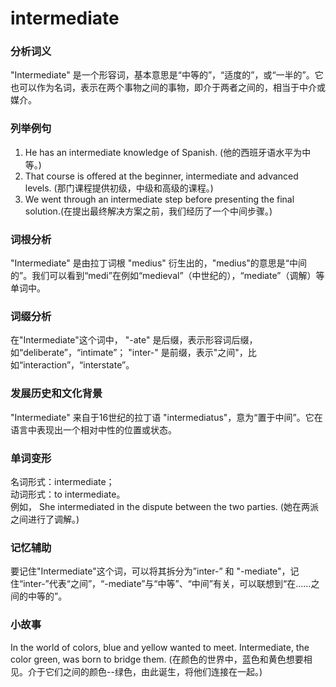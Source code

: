# intermediate

### 分析词义

  

"Intermediate" 是一个形容词，基本意思是“中等的”，“适度的”，或“一半的”。它也可以作为名词，表示在两个事物之间的事物，即介于两者之间的，相当于中介或媒介。

  

### 列举例句

  

1.  He has an intermediate knowledge of Spanish. (他的西班牙语水平为中等。)
2.  That course is offered at the beginner, intermediate and advanced levels. (那门课程提供初级，中级和高级的课程。)
3.  We went through an intermediate step before presenting the final solution.(在提出最终解决方案之前，我们经历了一个中间步骤。)

  

### 词根分析

  

"Intermediate" 是由拉丁词根 "medius" 衍生出的，"medius"的意思是“中间的”。我们可以看到“medi”在例如“medieval”（中世纪的），“mediate”（调解）等单词中。

  

### 词缀分析

  

在"Intermediate"这个词中， "-ate" 是后缀，表示形容词后缀，如“deliberate”，“intimate”； "inter-" 是前缀，表示"之间"，比如“interaction”，“interstate”。

  

### 发展历史和文化背景

  

"Intermediate" 来自于16世纪的拉丁语 "intermediatus"，意为“置于中间”。它在语言中表现出一个相对中性的位置或状态。

  

### 单词变形

  

名词形式：intermediate；  
动词形式：to intermediate。  
例如， She intermediated in the dispute between the two parties. (她在两派之间进行了调解。)

  

### 记忆辅助

  

要记住"Intermediate"这个词，可以将其拆分为”inter-” 和 "-mediate"，记住“inter-”代表“之间”，“-mediate”与“中等”、“中间”有关，可以联想到“在……之间的中等的”。

  

### 小故事

  

In the world of colors, blue and yellow wanted to meet. Intermediate, the color green, was born to bridge them. (在颜色的世界中，蓝色和黄色想要相见。介于它们之间的颜色--绿色，由此诞生，将他们连接在一起。)
